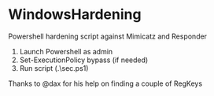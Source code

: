 # WindowsHardening
Powershell hardening script against Mimicatz and Responder

1. Launch Powershell as admin
2. Set-ExecutionPolicy bypass (if needed)
3. Run script (.\sec.ps1)

Thanks to @dax for his help on finding a couple of RegKeys
